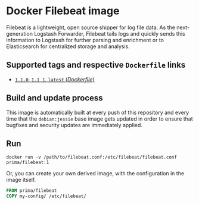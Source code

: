 # Docker Filebeat image

Filebeat is a lightweight, open source shipper for log file data. As the next-generation Logstash Forwarder, Filebeat tails logs and quickly sends this information to Logstash for further parsing and enrichment or to Elasticsearch for centralized storage and analysis.

## Supported tags and respective `Dockerfile` links

-	[`1.1.0`, `1.1`, `1`, `latest` (*Dockerfile*)](https://github.com/primait/docker-filebeat/blob/master/Dockerfile)

## Build and update process

This image is automatically built at every push of this repository and every time that the `debian:jessie` base image gets updated in order to ensure that bugfixes and security updates are immediately applied.

## Run

`docker run -v /path/to/filebeat.conf:/etc/filebeat/filebeat.conf prima/filebeat:1`

Or, you can create your own derived image, with the configuration in the image itself.

```dockerfile
FROM prima/filebeat
COPY my-config/ /etc/filebeat/
```
